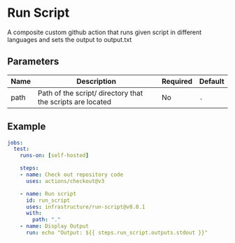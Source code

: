 # Run Script

A composite custom github action that runs given script in different languages and sets the output to output.txt

## Parameters

| Name          | Description                                        | Required | Default         |
|---------------|----------------------------------------------------|----------|-----------------|
| path           | Path of the script/ directory that the scripts are located                                | No       | `.`             |

## Example

```yaml
jobs:
  test:
    runs-on: [self-hosted]

    steps:
    - name: Check out repository code
      uses: actions/checkout@v3

    - name: Run script
      id: run_script
      uses: infrastructure/run-script@v0.0.1
      with:
        path: "."
    - name: Display Output
      run: echo "Output: ${{ steps.run_script.outputs.stdout }}"
```
